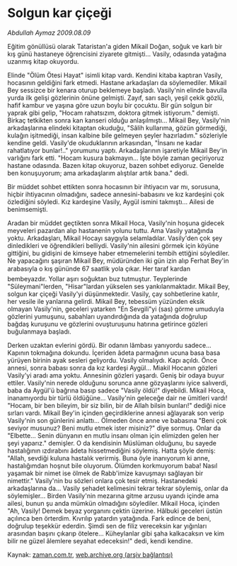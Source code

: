 # Solgun kar çiçeği

*Abdullah Aymaz 2009.08.09*

<tr><td class="metin" colspan="2" style="padding-top: 20px; padding-left: 5px; padding-right: 10px;">Eğitim gönüllüsü olarak Tataristan'a giden Mikail Doğan, soğuk ve karlı bir kış günü hastaneye öğrencisini ziyarete gitmişti... Vasily, odasında yatağına uzanmış kitap okuyordu.</td></tr><tr><td class="metin" colspan="2" style="padding-top: 20px; padding-left: 5px; padding-right: 10px;"><p> Elinde "Ölüm Ötesi Hayat" isimli kitap vardı. Kendini kitaba kaptıran Vasily, hocasının geldiğini fark etmedi. Hastane arkadaşları da söylemediler. Mikail Bey sessizce bir kenara oturup beklemeye başladı. Vasily'nin elinde bavulla yurda ilk gelişi gözlerinin önüne gelmişti. Zayıf, sarı saçlı, yeşil çekik gözlü, hafif kambur ve yaşına göre uzun boylu bir çocuktu. Bir gün solgun bir yaprak gibi gelip, "Hocam rahatsızım, doktora gitmek istiyorum." demişti. Birkaç tetkikten sonra kan kanseri olduğu anlaşılmıştı... Mikail Bey, Vasily'nin arkadaşlarına elindeki kitaptan okuduğu, "Sâlih kullarıma, gözün görmediği, kulağın işitmediği, insan kalbine bile gelmeyen şeyler hazırladım." sözleriyle kendine geldi. Vasily'de okuduklarının arkasından, "İnsanı ne kadar rahatlatıyor bunlar!.." yorumunu yaptı. Arkadaşlarının işaretiyle Mikail Bey'in varlığını fark etti. "Hocam kusura bakmayın... İşte böyle zaman geçiriyoruz hastane odasında. Bazen kitap okuyoruz, bazen sohbet ediyoruz. Genelde ben konuşuyorum; ama arkadaşlarım alıştılar artık bana." dedi.
<p>Bir müddet sohbet ettikten sonra hocasının bir ihtiyacın var mı, sorusuna, hiçbir ihtiyacının olmadığını, sadece annesini-babasını ve kız kardeşini çok özlediğini söyledi. Kız kardeşine Vasily, Aygül ismini takmıştı... Ailesi de benimsemişti.
<p>Aradan bir müddet geçtikten sonra Mikail Hoca, Vasily'nin hoşuna gidecek meyveleri pazardan alıp hastanenin yolunu tuttu. Ama Vasily yatağında yoktu. Arkadaşları, Mikail Hocayı saygıyla selamladılar. Vasily'den çok şey dinledikleri ve öğrendikleri belliydi. Vasily'nin ailesini görmek için köyüne gittiğini, bu gidişini de kimseye haber etmemelerini tembih ettiğini söylediler. Ne yapacağını şaşıran Mikail Bey, müdüründen iki gün izin alıp Ferhat Bey'in arabasıyla o kış gününde 67 saatlik yola çıkar. Her taraf kardan bembeyazdır. Yollar aşırı soğuktan buz tutmuştur. Teyplerinde "Süleymani"lerden, "Hisar"lardan yükselen ses yankılanmaktadır. Mikail Bey, solgun kar çiçeği Vasily'yi düşünmektedir. Vasily, çay sohbetlerine katılır, her vesile ile yanlarına gelirdi. Mikail Bey, tebessüm yüzünden eksik olmayan Vasily'nin, geceleri yatarken "En Sevgili"yi (sas) görme umuduyla gözlerini yumuşunu, sabahları uyandırdığında da yatağında doğrulup bağdaş kuruşunu ve gözlerini ovuşturuşunu hatırına getirince gözleri buğulanmaya başladı.
<p>Derken uzaktan evlerini gördü. Bir odanın lâmbası yanıyordu sadece... Kapının tokmağına dokundu. İçeriden âdeta parmağının ucuna basa basa yürüyen birinin ayak sesleri geliyordu. Vasily olmalıydı. Kapı açıldı. Önce annesi, sonra babası sonra da kız kardeşi Aygül... Miakil Hocanın gözleri Vasily'yi aradı ama yoktu. Annesinin gözleri yaşardı. Geniş bir odaya buyur ettiler. Vasily'nin nerede olduğunu sorunca anne gözyaşlarını iyice salıverdi, baba da Aygül'ü bağrına basıp sadece "Vasily öldü!" diyebildi. Mikail Hoca, inanamıyordu bir türlü öldüğüne... Vasily'nin geleceğe dair ne ümitleri vardı! "Hocam, bir ben bileyim, bir siz bilin, bir de Allah bilsin bunları!" dediği nice sırları vardı. Mikail Bey'in içinden geçirdiklerine annesi ağlayarak son verip Vasily'nin son günlerini anlattı... Ölmeden önce anne ve babasına "Beni çok seviyor musunuz? Beni mutlu etmek ister misiniz?" diye sormuş. Onlar da "Elbette... Senin dünyanın en mutlu insanı olman için elimizden gelen her şeyi yaparız." demişler. O da kendisinin Müslüman olduğunu, bu sayede hastalığının ızdırabını âdeta hissetmediğini söylemiş. Hatta şöyle demiş: "Allah, sevdiği kuluna hastalık verirmiş. Buna öyle inanıyorum ki anne, hastalığımdan hoşnut bile oluyorum. Ölümden korkmuyorum baba! Nasıl yaşamak bir nimet ise ölmek de Rabb'imize kavuşmayı sağlayan bir nimettir." Vasily'nin bu sözleri onlara çok tesir etmiş. Hastanedeki arkadaşlarına da... Vasily şehadet kelimesini tekrar tekrar söylemiş, onlar da söylemişler... Birden Vasily'nin mezarına gitme arzusu uyandı içinde ama ailesi, bunun şu anda mümkün olmadığını söylediler. Mikail Hoca, içinden "Ah, Vasily! Demek beyaz yorganını çektin üzerine. Hâlbuki geceleri üstün açılınca ben örterdim. Kıvrılıp yatardın yatağında. Fark edince de beni, doğrulup teşekkür ederdin. Şimdi sen de filiz vereceksin kar yığınları arasından başını çıkarıp ötelere... Küheylanlar gibi şaha kalkacaksın ve kim bilir ne güzel âlemlere seyahat edeceksin!" dedi, kendi kendine. <br/></p></p></p></p></td></tr>

Kaynak: [zaman.com.tr](http://zaman.com.tr/yazar.do?yazino=878500), [web.archive.org (arşiv bağlantısı)](http://web.archive.org/web/20090821155031/http://www.zaman.com.tr:80/yazar.do?yazino=878500)
